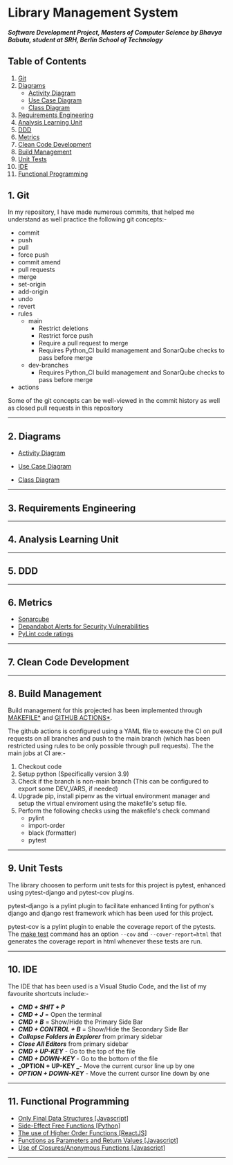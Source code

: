 # Library Management System

#### **_Software Development Project, Masters of Computer Science by Bhavya Babuta, student at SRH, Berlin School of Technology_**

## Table of Contents

1. [Git](#git)
2. [Diagrams](#diagrams)
   - [Activity Diagram](#activity-diagram)
   - [Use Case Diagram](#use-case-diagram)
   - [Class Diagram](#class-diagram)
3. [Requirements Engineering](#requirements-engineering)
4. [Analysis Learning Unit](#analysis-learning-unit)
5. [DDD](#ddd)
6. [Metrics](#metrics)
7. [Clean Code Development](#clean-code-development)
8. [Build Management](#build-management)
9. [Unit Tests](#unit-tests)
10. [IDE](#ide)
11. [Functional Programming](#functional-programming)

## 1. Git

In my repository, I have made numerous commits, that helped me understand as well practice the following git concepts:-

- commit
- push
- pull
- force push
- commit amend
- pull requests
- merge
- set-origin
- add-origin
- undo
- revert
- rules
  - main
    - Restrict deletions
    - Restrict force push
    - Require a pull request to merge
    - Requires Python_CI build management and SonarQube checks to pass before merge
  - dev-branches
    - Requires Python_CI build management and SonarQube checks to pass before merge
- actions

Some of the git concepts can be well-viewed in the commit history as well as closed pull requests in this repository

---

## 2. Diagrams

- [Activity Diagram](https://github.com/babutabhavya/Software-Development-SEM-1/blob/main/images/diagrams/Activity-Diagram.png?raw=true)

- [Use Case Diagram](https://github.com/babutabhavya/Software-Development-SEM-1/blob/main/images/diagrams/Use-Case-Diagram.png?raw=true)

- [Class Diagram](https://github.com/babutabhavya/Software-Development-SEM-1/blob/main/images/diagrams/Class-Diagram.png?raw=true)

---

## 3. Requirements Engineering

---

## 4. Analysis Learning Unit

---

## 5. DDD

---

## 6. Metrics

- [Sonarcube](https://github.com/babutabhavya/Software-Development-SEM-1/blob/main/images/sonarcube/quality_gate_passed.png)
- [Depandabot Alerts for Security Vulnerabilities](https://github.com/babutabhavya/Software-Development-SEM-1/blob/main/images/dependabot/dependabot.png)
- [PyLint code ratings](https://github.com/babutabhavya/Software-Development-SEM-1/blob/main/images/pylint/pylint.png)

---

## 7. Clean Code Development

---

## 8. Build Management

Build management for this projected has been implemented through [MAKEFILE\*](https://github.com/babutabhavya/Software-Development-SEM-1/blob/main/Makefile) and [GITHUB ACTIONS\*](https://github.com/babutabhavya/Software-Development-SEM-1/blob/main/.github/workflows/deploy.yml).

The github actions is configured using a YAML file to execute the CI on pull requests on all branches and push to the main branch (which has been restricted using rules to be only possible through pull requests). The the main jobs at CI are:-

1. Checkout code
2. Setup python (Specifically version 3.9)
3. Check if the branch is non-main branch (This can be configured to export some DEV_VARS, if needed)
4. Upgrade pip, install pipenv as the virtual environment manager and setup the virtual enviroment using the makefile's setup file.
5. Perform the following checks using the makefile's check command
   - pylint
   - import-order
   - black (formatter)
   - pytest

---

## 9. Unit Tests

The library choosen to perform unit tests for this project is pytest, enhanced using pytest-django and pytest-cov plugins.

pytest-django is a pylint plugin to facilitate enhanced linting for python's django and django rest framework which has been used for this project.

pytest-cov is a pylint plugin to enable the coverage report of the pytests. The [make test](https://github.com/babutabhavya/Software-Development-SEM-1/blob/bb25be984994588cfc22277588d424446d2331a4/Makefile#L32) command has an option `--cov` and `--cover-report=html` that generates the coverage report in html whenever these tests are run.

---

## 10. IDE

The IDE that has been used is a Visual Studio Code, and the list of my favourite shortcuts include:-

- **_CMD + SHIT + P_**
- **_CMD + J_** = Open the terminal
- **_CMD + B_** = Show/Hide the Primary Side Bar
- **_CMD + CONTROL + B_** = Show/Hide the Secondary Side Bar
- **_Collapse Folders in Explorer_** from primary sidebar
- **_Close All Editors_** from primary sidebar
- **_CMD + UP-KEY_** - Go to the top of the file
- **_CMD + DOWN-KEY_** - Go to the bottom of the file
- **_OPTION + UP-KEY _**- Move the current cursor line up by one
- **_OPTION + DOWN-KEY_** - Move the current cursor line down by one

---

## 11. Functional Programming

- [Only Final Data Structures [Javascript]](https://github.com/babutabhavya/Software-Development-SEM-1/blob/main/functional-programming/final-data-structure/main.py)
- [Side-Effect Free Functions [Python]](https://github.com/babutabhavya/Software-Development-SEM-1/blob/main/functional-programming/side-effect-free-functions/index.js)
- [The use of Higher Order Functions [ReactJS]](https://github.com/babutabhavya/Software-Development-SEM-1/blob/main/functional-programming/hoc/withSideBar.jsx)
- [Functions as Parameters and Return Values [Javascript]](https://github.com/babutabhavya/Software-Development-SEM-1/blob/main/functional-programming/functions-as-params-return-vals/index.js)
- [Use of Closures/Anonymous Functions [Javascript]](https://github.com/babutabhavya/Software-Development-SEM-1/blob/main/functional-programming/anonymous-functions/index.js)

---
